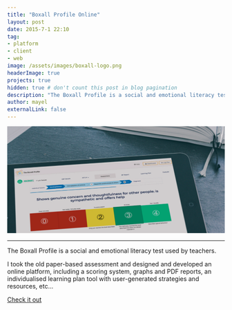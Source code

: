 ```yaml
---
title: "Boxall Profile Online"
layout: post
date: 2015-7-1 22:10
tag: 
- platform
- client
- web
image: /assets/images/boxall-logo.png
headerImage: true
projects: true
hidden: true # don't count this post in blog pagination
description: "The Boxall Profile is a social and emotional literacy test used by teachers"
author: mayel
externalLink: false
---
```


![Screenshot](./assets/images/boxall-screen.png)

---

The Boxall Profile is a social and emotional literacy test used by teachers.

I took the old paper-based assessment and designed and developed an online platform, including a scoring system, graphs and PDF reports, an individualised learning plan tool with user-generated strategies and resources, etc...


[Check it out](https://boxallprofile.org/)